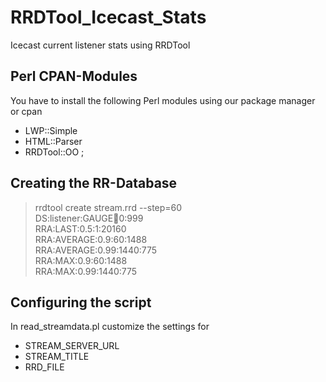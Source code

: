 RRDTool_Icecast_Stats
=====================

Icecast current listener stats using RRDTool

Perl CPAN-Modules
-----------------

You have to install the following Perl modules using our package manager or cpan

- LWP::Simple
- HTML::Parser
- RRDTool::OO ;

Creating the RR-Database
------------------------

> rrdtool create stream.rrd --step=60 \
>   DS:listener:GAUGE:100:0:999       \
>   RRA:LAST:0.5:1:20160              \
>   RRA:AVERAGE:0.9:60:1488           \
>   RRA:AVERAGE:0.99:1440:775         \
>   RRA:MAX:0.9:60:1488               \
>   RRA:MAX:0.99:1440:775

Configuring the script
----------------------

In read_streamdata.pl customize the settings for

- STREAM_SERVER_URL
- STREAM_TITLE
- RRD_FILE
